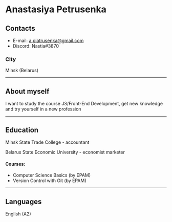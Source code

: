 # Anastasiya Petrusenka

## Contacts

* E-mail: a.piatrusenka@gmail.com
* Discord: Nastia#3870

### City 
 Minsk (Belarus)
 
---
## About myself

I want to study the course JS/Front-End Development, get new knowledge and try yourself  in a new profession

---
## Education

Minsk State Trade College - accountant

Belarus State Economic University - economist marketer

#### Courses:

- Computer Science Basics (by EPAM)
- Version Control with Git (by EPAM)

---
## Languages

English (A2)

